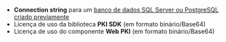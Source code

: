 ﻿* **Connection string** para um [banco de dados SQL Server ou PostgreSQL criado previamente](../prepare-database.md)
* Licença de uso da biblioteca **PKI SDK** (em formato binário/Base64)
* Licença de uso do componente **Web PKI** (em formato binário/Base64)
